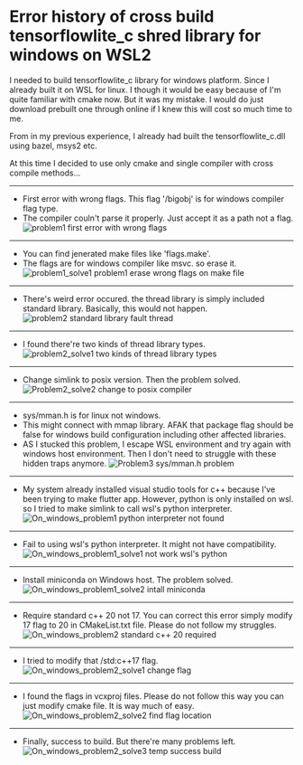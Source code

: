 # Error history of cross build tensorflowlite_c shred library for windows on WSL2

I needed to build tensorflowlite_c library for windows platform. Since I already built it on WSL for linux. I though it would be easy because of I'm quite familiar with cmake now. But it was my mistake. I would do just download prebuilt one through online if I knew this will cost so much time to me. 

From in my previous experience, I already had built the tensorflowlite_c.dll using bazel, msys2 etc.  

At this time I decided to use only cmake and single compiler with cross compile methods...

***
* First error with wrong flags. This flag '/bigobj' is for windows compiler flag type.
* The compiler couln't parse it properly. Just accept it as a path not a flag.
![problem1 first error with wrong flags](./images/01_build_error_tflite_c_for_win_on_wsl_problem1.jpg)

***
* You can find jenerated make files like 'flags.make'. 
* The flags are for windows compiler like msvc. so erase it.
![problem1_solve1 problem1 erase wrong flags on make file](./images/02_build_error_tflite_c_for_win_on_wsl_problem1_solve1.jpg)

***
* There's weird error occured. the thread library is simply included standard library. Basically, this would not happen.
![problem2 standard library fault thread](./images/03_build_error_tflite_c_for_win_on_wsl_problem2.jpg)

***
* I found there're two kinds of thread library types.
![problem2_solve1 two kinds of thread library types](./images/04_build_error_tflite_c_for_win_on_wsl_problem2_solve1.jpg)

***
* Change simlink to posix version. Then the problem solved.
![Problem2_solve2 change to posix compiler](./images/05_build_error_tflite_c_for_win_on_wsl_problem2_solve2.jpg)

***
* sys/mman.h is for linux not windows.
* This might connect with mmap library. AFAK that package flag should be false for windows build configuration including other affected libraries. 
* AS I stucked this problem, I escape WSL environment and try again with windows host environment. Then I don't need to struggle with these hidden traps anymore.
![Problem3 sys/mman.h problem](./images/06_build_error_tflite_c_for_win_on_wsl_problem3.jpg)

***
* My system already installed visual studio tools for c++ because I've been trying to make flutter app. However, python is only installed on wsl. so I
tried to make simlink to call wsl's python interpreter.
![On_windows_problem1 python interpreter not found](./images/07_build_error_tflite_c_for_win_on_windows_problem1.jpg)

***
* Fail to using wsl's python interpreter. It might not have compatibility.
![On_windows_problem1_solve1 not work wsl's python](./images/08_build_error_tflite_c_for_win_on_windows_problem1_solve1.jpg)

***
* Install miniconda on Windows host. The problem solved.
![On_windows_problem1_solve2 intall miniconda](./images/09_build_error_tflite_c_for_win_on_windows_problem1_solve2.jpg)

***
* Require standard c++ 20 not 17. You can correct this error simply modify 17 flag to 20 in CMakeList.txt file. Please do not follow my struggles.
![On_windows_problem2 standard c++ 20 required](./images/10_build_error_tflite_c_for_win_on_windows_problem2.jpg)

***
* I tried to modify that /std:c++17 flag.
![On_windows_problem2_solve1 change flag](./images/11_build_error_tflite_c_for_win_on_windows_problem2_solve1.jpg)

***
* I found the flags in vcxproj files. Please do not follow this way you can just modify cmake file. It is way much of easy.
![On_windows_problem2_solve2 find flag location](./images/12_build_error_tflite_c_for_win_on_windows_problem2_solve2.jpg)

***
* Finally, success to build. But there're many problems left.
![On_windows_problem2_solve3 temp success build](./images/12_build_error_tflite_c_for_win_on_windows_problem2_solve3.jpg)



